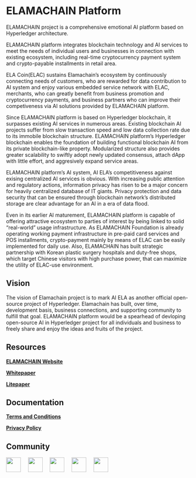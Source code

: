 # ELAMACHAIN Platform

ELAMACHAIN project is a comprehensive emotional AI platform based on Hyperledger architecture.

ELAMACHAIN platform integrates blockchain technology and AI services to meet the needs of individual
users and businesses in connection with existing ecosystem, including real-time cryptocurrency payment
system and crypto-payable installments in retail area.

ELA Coin(ELAC) sustains Elamachain’s ecosystem by continuously connecting needs of customers, who are
rewarded for data contribution to AI system and enjoy various embedded service network with ELAC, merchants,
who can greatly benefit from business promotion and cryptocurrency payments, and business partners who can
improve their competiveness via AI solutions provided by ELAMACHAIN platform.

Since ELAMACHAIN platform is based on Hyperledger blockchain, it surpasses existing AI services in numerous
areas. Existing blockchain AI projects suffer from slow transaction speed and low data collection rate due to
its immobile blockchain structure. ELAMACHAIN platform’s Hyperledger blockchain enables the foundation of building
functional blockchain AI from its private blockchain-like property. Modularized structure also provides greater
scalability to swiftly adopt newly updated consensus, attach dApp with little effort, and aggresively expand service areas.

ELAMACHAIN platform’s AI system, AI ELA’s competitiveness against exising centralized AI services is obvious.
With increasing public attention and regulatory actions, information privacy has risen to be a major concern for
heavily centralized database of IT giants. Privacy protection and data security that can be ensured through blockchain
network’s distributed storage are clear advantage for an AI in a era of data flood.

Even in its earlier AI maturement, ELAMACHAIN platform is capable of offering attractive ecosystem to parties
of interest by being linked to solid “real-world” usage infrastructure. As ELAMACHAIN Foundation is already operating
working payment infrastructure in pre-paid card services and POS installments, crypto-payment mainly by means of ELAC
can be easily implemented for daily use. Also, ELAMACHAIN has built strategic partnership with Korean plastic surgery
hospitals and duty-free shops, which target Chinese visitors with high purchase power, that can maximize the utility of
ELAC-use environment.

## Vision

The vision of Elamachain project is to mark AI ELA as another official open-source project of Hyperledger. Elamachain
has built, over time, development basis, business connections, and supporting community to fulfill that goal.
ELAMACHAIN platform would be a spearhead of devloping open-source AI in Hyperledger project for all individuals and
business to freely share and enjoy the ideas and fruits of the project.

## Resources
<b><a href="https://www.elamachain.io">ELAMACHAIN Website</a>

<a href="https://www.elamachain.io">Whitepaper</a>

<a href="https://www.elamachain.io">Litepaper</a></b>

## Documentation

<b><a href="https://www.elamachain.io/assets/files/terms_en.pdf">Terms and Conditions</a>

<a href="https://www.elamachain.io/assets/files/privacy_policy_en.pdf">Privacy Policy</a></b>

## Community
<a href="https://medium.com/@elamachain"><img src="https://simpleicons.org/icons/medium.svg" height=40 widht=40></a>&nbsp;&nbsp;&nbsp;&nbsp;
<a href="https://www.youtube.com/channel/UCVVhhhfp8ywnsg5sdRnImPg"><img src="https://simpleicons.org/icons/youtube.svg" height=40 widht=40></a>&nbsp;&nbsp;&nbsp;&nbsp;
<a href="https://t.me/elamachain"><img src ="https://simpleicons.org/icons/telegram.svg" height=40 widht=40 ></a>&nbsp;&nbsp;&nbsp;&nbsp;
<a href="https://bitcointalk.org/index.php?topic=4984655"><img src ="https://simpleicons.org/icons/bitcoin.svg" height=40 widht=40 ></a>&nbsp;&nbsp;&nbsp;&nbsp;
<a href="https://www.facebook.com/elamachain"><img src="https://simpleicons.org/icons/facebook.svg" height=40 widht=40></a>
